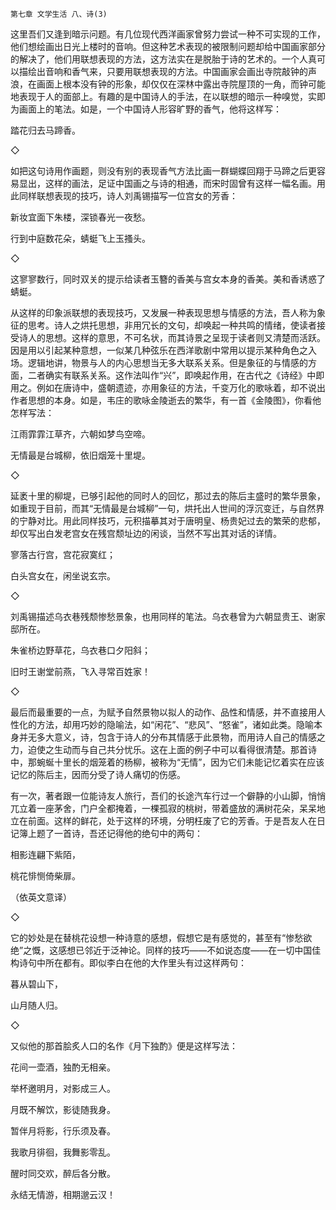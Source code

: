     第七章 文学生活 八、诗(3) 

   这里吾们又逢到暗示问题。有几位现代西洋画家曾努力尝试一种不可实现的工作，他们想绘画出日光上楼时的音响。但这种艺术表现的被限制问题却给中国画家部分的解决了，他们用联想表现的方法，这方法实在是脱胎于诗的艺术的。一个人真可以描绘出音响和香气来，只要用联想表现的方法。中国画家会画出寺院敲钟的声浪，在画面上根本没有钟的形象，却仅仅在深林中露出寺院屋顶的一角，而钟可能地表现于人的面部上。有趣的是中国诗人的手法，在以联想的暗示一种嗅觉，实即为画面上的笔法。如是，一个中国诗人形容旷野的香气，他将这样写：

   踏花归去马蹄香。

   ◇

   如把这句诗用作画题，则没有别的表现香气方法比画一群蝴蝶回翔于马蹄之后更容易显出，这样的画法，足证中国画之与诗的相通，而宋时固曾有这样一幅名画。用此同样联想表现的技巧，诗人刘禹锡描写一位宫女的芳香：

   新妆宜面下朱楼，深锁春光一夜愁。

   行到中庭数花朵，蜻蜓飞上玉搔头。

   ◇

   这寥寥数行，同时双关的提示给读者玉簪的香美与宫女本身的香美。美和香诱惑了蜻蜓。

   从这样的印象派联想的表现技巧，又发展一种表现思想与情感的方法，吾人称为象征的思考。诗人之烘托思想，非用冗长的文句，却唤起一种共鸣的情绪，使读者接受诗人的思想。这样的意思，不可名状，而其诗景之呈现于读者则又清楚而活跃。因是用以引起某种意想，一似某几种弦乐在西洋歌剧中常用以提示某种角色之入场。逻辑地讲，物景与人的内心思想当无多大联系关系。但是象征的与情感的方面，二者确实有联系关系。这作法叫作“兴”，即唤起作用，在古代之《诗经》中即用之。例如在唐诗中，盛朝遗迹，亦用象征的方法，千变万化的歌咏着，却不说出作者思想的本身。如是，韦庄的歌咏金陵逝去的繁华，有一首《金陵图》，你看他怎样写法：

   江雨霏霏江草齐，六朝如梦鸟空啼。

   无情最是台城柳，依旧烟笼十里堤。

   ◇

   延袤十里的柳堤，已够引起他的同时人的回忆，那过去的陈后主盛时的繁华景象，如重现于目前，而其“无情最是台城柳”一句，烘托出人世间的浮沉变迁，与自然界的宁静对比。用此同样技巧，元积描摹其对于唐明皇、杨贵妃过去的繁荣的悲郁，却仅写出白发老宫女在残宫颓址边的闲谈，当然不写出其对话的详情。

   寥落古行宫，宫花寂寞红；

   白头宫女在，闲坐说玄宗。

   ◇

   刘禹锡描述乌衣巷残颓惨愁景象，也用同样的笔法。乌衣巷曾为六朝显贵王、谢家邸所在。

   朱雀桥边野草花，乌衣巷口夕阳斜；

   旧时王谢堂前燕，飞入寻常百姓家！

   ◇

   最后而最重要的一点，为赋予自然景物以拟人的动作、品性和情感，并不直接用人性化的方法，却用巧妙的隐喻法，如“闲花”、“悲风”、“怒雀”，诸如此类。隐喻本身并无多大意义，诗，包含于诗人的分布其情感于此景物，而用诗人自己的情感之力，迫使之生动而与自己共分忧乐。这在上面的例子中可以看得很清楚。那首诗中，那蜿蜒十里长的烟笼着的杨柳，被称为“无情”，因为它们未能记忆着实在应该记忆的陈后主，因而分受了诗人痛切的伤感。

   有一次，著者跟一位能诗友人旅行，吾们的长途汽车行过一个僻静的小山脚，悄悄兀立着一座茅舍，门户全都掩着，一棵孤寂的桃树，带着盛放的满树花朵，呆呆地立在前面。这样的鲜花，处于这样的环境，分明枉废了它的芳香。于是吾友人在日记簿上题了一首诗，吾还记得他的绝句中的两句：

   相影连翩下紫陌，

   桃花悱恻倚柴扉。

   （依英文意译）

   ◇

   它的妙处是在替桃花设想一种诗意的感想，假想它是有感觉的，甚至有“惨愁欲绝”之慨，这感想已邻近于泛神论。同样的技巧——不如说态度——在一切中国佳构诗句中所在都有。即似李白在他的大作里头有过这样两句：

   暮从碧山下，

   山月随人归。

   ◇

   又似他的那首脍炙人口的名作《月下独酌》便是这样写法：

   花间一壶酒，独酌无相亲。

   举杯邀明月，对影成三人。

   月既不解饮，影徒随我身。

   暂伴月将影，行乐须及春。

   我歌月徘徊，我舞影零乱。

   醒时同交欢，醉后各分散。

   永结无情游，相期邈云汉！

